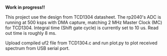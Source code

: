 **Work in progress!!**

This project use the design from TCD1304 datasheet. The rp2040's ADC is running at 500 ksps with DMA capture, matching 2 MHz Master Clock (MC) for TCD1304. Integral time (Shift gate cycle) is currently set to 10 us. Read out time is roughly 8 ms. 

Upload compiled uf2 file from TCD1304.c and run plot.py to plot received spectrum from USB serial port. 
